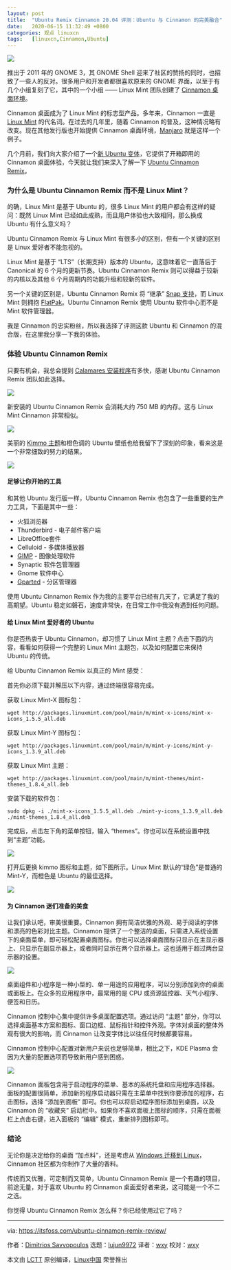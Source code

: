 ```yaml
---
layout: post
title:	"Ubuntu Remix Cinnamon 20.04 评测：Ubuntu 与 Cinnamon 的完美融合"
date:	2020-06-15 11:32:49 +0800 
categories:	观点 linuxcn 
tags:	[linuxcn,Cinnamon,Ubuntu]
---
```



![](/Asserts/Images/album/202006/15/113226uq8ohzycrrc52q52.jpeg)


推出于 2011 年的 GNOME 3，其 GNOME Shell 迎来了社区的赞扬的同时，也招致了一些人的反对。很多用户和开发者都很喜欢原来的 GNOME 界面，以至于有几个小组复刻了它，其中的一个小组 —— Linux Mint 团队创建了 [Cinnamon 桌面环境](https://en.wikipedia.org/wiki/Cinnamon_(desktop_environment))。


Cinnamon 桌面成为了 Linux Mint 的标志型产品。多年来，Cinnamon 一直是 [Linux Mint](https://www.linuxmint.com/) 的代名词。在过去的几年里，随着 Cinnamon 的普及，这种情况略有改变。现在其他发行版也开始提供 Cinnamon 桌面环境，[Manjaro](https://manjaro.org/) 就是这样一个例子。


几个月前，我们向大家介绍了一个[新 Ubuntu 变体](https://itsfoss.com/ubuntudde/)，它提供了开箱即用的 Cinnamon 桌面体验，今天就让我们来深入了解一下 [Ubuntu Cinnamon Remix](https://ubuntucinnamon.org/)。


### 为什么是 Ubuntu Cinnamon Remix 而不是 Linux Mint？


的确，Linux Mint 是基于 Ubuntu 的，很多 Linux Mint 的用户都会有这样的疑问：既然 Linux Mint 已经如此成熟，而且用户体验也大致相同，那么换成 Ubuntu 有什么意义吗？


Ubuntu Cinnamon Remix 与 Linux Mint 有很多小的区别，但有一个关键的区别是 Linux 爱好者不能忽视的。


Linux Mint 是基于 “LTS”（长期支持）版本的 Ubuntu，这意味着它一直落后于 Canonical 的 6 个月的更新节奏。Ubuntu Cinnamon Remix 则可以得益于较新的内核以及其他 6 个月周期内的功能升级和较新的软件。


另一个关键的区别是，Ubuntu Cinnamon Remix 将 “继承” [Snap 支持](https://snapcraft.io/)，而 Linux Mint 则拥抱 [FlatPak](https://flatpak.org/)。Ubuntu Cinnamon Remix 使用 Ubuntu 软件中心而不是 Mint 软件管理器。


我是 Cinnamon 的忠实粉丝，所以我选择了评测这款 Ubuntu 和 Cinnamon 的混合版，在这里我分享一下我的体验。


### 体验 Ubuntu Cinnamon Remix


只要有机会，我总会提到 [Calamares 安装程序](https://calamares.io/)有多快，感谢 Ubuntu Cinnamon Remix 团队如此选择。


![](/Asserts/Images/album/202006/15/112352gao1kargnjaa9yzo.png)


新安装的 Ubuntu Cinnamon Remix 会消耗大约 750 MB 的内存。这与 Linux Mint Cinnamon 非常相似。


![](/Asserts/Images/album/202006/15/112418vcc5wgq0vw2t0k5h.png)


美丽的 [Kimmo 主题](https://github.com/Ubuntu-Cinnamon-Remix/kimmo-gtk-theme)和橙色调的 Ubuntu 壁纸也给我留下了深刻的印象，看来这是一个非常细致的努力的结果。


![](/Asserts/Images/album/202006/15/112522p2uul2glju3xjw38.png)


#### 足够让你开始的工具


和其他 Ubuntu 发行版一样，Ubuntu Cinnamon Remix 也包含了一些重要的生产力工具，下面是其中一些：


* 火狐浏览器
* Thunderbird - 电子邮件客户端
* LibreOffice套件
* Celluloid - 多媒体播放器
* [GIMP](https://itsfoss.com/gimp-2-10-release/) - 图像处理软件
* Synaptic 软件包管理器
* Gnome 软件中心
* [Gparted](https://itsfoss.com/gparted/) - 分区管理器


使用 Ubuntu Cinnamon Remix 作为我的主要平台已经有几天了，它满足了我的高期望。Ubuntu 稳定如磐石，速度非常快，在日常工作中我没有遇到任何问题。


#### 给 Linux Mint 爱好者的 Ubuntu


你是否热衷于 Ubuntu Cinnamon，却习惯了 Linux Mint 主题？点击下面的内容，看看如何获得一个完整的 Linux Mint 主题包，以及如何配置它来保持 Ubuntu 的传统。


给 Ubuntu Cinnamon Remix 以真正的 Mint 感受：


首先你必须下载并解压以下内容，通过终端很容易完成。


获取 Linux Mint-X 图标包：



```
wget http://packages.linuxmint.com/pool/main/m/mint-x-icons/mint-x-icons_1.5.5_all.deb

```

获取 Linux Mint-Y 图标包：



```
wget http://packages.linuxmint.com/pool/main/m/mint-y-icons/mint-y-icons_1.3.9_all.deb

```

获取 Linux Mint 主题：



```
wget http://packages.linuxmint.com/pool/main/m/mint-themes/mint-themes_1.8.4_all.deb

```

安装下载的软件包：



```
sudo dpkg -i ./mint-x-icons_1.5.5_all.deb ./mint-y-icons_1.3.9_all.deb ./mint-themes_1.8.4_all.deb

```

完成后，点击左下角的菜单按钮，输入 “themes”。你也可以在系统设置中找到“主题”功能。


![](/Asserts/Images/album/202006/15/112602jftfkbhc1c6nnfhh.png)


打开后更换 kimmo 图标和主题，如下图所示。Linux Mint 默认的“绿色”是普通的 Mint-Y，而橙色是 Ubuntu 的最佳选择。


![](/Asserts/Images/album/202006/15/112634a33ool6kx333lgkx.png)


#### 为 Cinnamon 迷们准备的美食


让我们承认吧，审美很重要。Cinnamon 拥有简洁优雅的外观、易于阅读的字体和漂亮的色彩对比主题。Cinnamon 提供了一个整洁的桌面，只需进入系统设置下的桌面菜单，即可轻松配置桌面图标。你也可以选择桌面图标只显示在主显示器上、只显示在副显示器上，或者同时显示在两个显示器上。这也适用于超过两台显示器的设置。


![](/Asserts/Images/album/202006/15/112720u21w2d26ad9aytay.jpg)


桌面组件和小程序是一种小型的、单一用途的应用程序，可以分别添加到你的桌面或面板上。在众多的应用程序中，最常用的是 CPU 或资源监控器、天气小程序、便签和日历。


Cinnamon 控制中心集中提供许多桌面配置选项。通过访问 “主题” 部分，你可以选择桌面基本方案和图标、窗口边框、鼠标指针和控件外观。字体对桌面的整体外观有很大的影响，而 Cinnamon 让改变字体比以往任何时候都要容易。


Cinnamon 控制中心配置对新用户来说也足够简单，相比之下，KDE Plasma 会因为大量的配置选项而导致新用户感到困惑。


![](/Asserts/Images/album/202006/15/112757bmj9ixotojg6xxnb.jpg)


Cinnamon 面板包含用于启动程序的菜单、基本的系统托盘和应用程序选择器。面板的配置很简单，添加新的程序启动器只需在主菜单中找到你要添加的程序，右击图标，选择 “添加到面板” 即可。你也可以将启动程序图标添加到桌面，以及 Cinnamon 的 “收藏夹” 启动栏中。如果你不喜欢面板上图标的顺序，只需在面板栏上点击右键，进入面板的 “编辑” 模式，重新排列图标即可。


### 结论


无论你是决定给你的桌面 “加点料”，还是考虑从 [Windows 迁移到 Linux](https://itsfoss.com/windows-like-linux-distributions/)，Cinnamon 社区都为你制作了大量的香料。


传统而又优雅，可定制而又简单，Ubuntu Cinnamon Remix 是一个有趣的项目，前途无量，对于喜欢 Ubuntu 的 Cinnamon 桌面爱好者来说，这可能是一个不二之选。


你觉得 Ubuntu Cinnamon Remix 怎么样？你已经使用过它了吗？




---


via: <https://itsfoss.com/ubuntu-cinnamon-remix-review/>


作者：[Dimitrios Savvopoulos](https://itsfoss.com/author/dimitrios/) 选题：[lujun9972](https://github.com/lujun9972) 译者：[wxy](https://github.com/wxy) 校对：[wxy](https://github.com/wxy)


本文由 [LCTT](https://github.com/LCTT/TranslateProject) 原创编译，[Linux中国](https://linux.cn/) 荣誉推出
